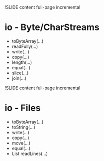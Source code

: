 !SLIDE content full-page incremental
# io - Byte/CharStreams

* toByteArray(...)
* readFully(...)
* write(...)
* copy(...)
* length(...)
* equal(...)
* slice(...)
* join(...)

!SLIDE content full-page incremental
# io - Files

* toByteArray(...)
* toString(...)
* write(...)
* copy(...)
* move(...)
* equal(...)
* List<String> readLines(...)
